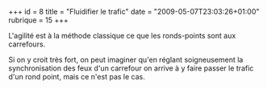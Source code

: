 +++
id = 8
title = "Fluidifier le trafic"
date = "2009-05-07T23:03:26+01:00"
rubrique = 15
+++

L'agilité est à la méthode classique ce que les ronds-points sont aux carrefours.

Si on y croit très fort, on peut imaginer qu'en réglant soigneusement la synchronisation des feux d'un carrefour on arrive à y faire passer le trafic d'un rond point, mais ce n'est pas le cas.